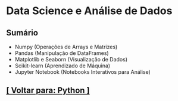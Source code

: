 # Data Science e Análise de Dados

## Sumário

- Numpy (Operações de Arrays e Matrizes)
- Pandas (Manipulação de DataFrames)
- Matplotlib e Seaborn (Visualização de Dados)
- Scikit-learn (Aprendizado de Máquina)
- Jupyter Notebook (Notebooks Interativos para Análise)

## [[ Voltar para: Python ]](../python.md)